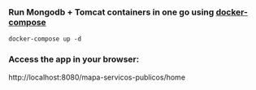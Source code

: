 ### Run Mongodb + Tomcat containers in one go using [docker-compose](https://docs.docker.com/compose/)


    docker-compose up -d


### Access the app in your browser: 
http://localhost:8080/mapa-servicos-publicos/home
